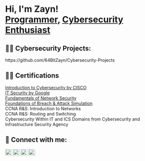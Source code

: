 <h1>Hi, I'm Zayn! <br/><a href="https://github.com/64BitZayn">Programmer</a>, <a href="https://www.linkedin.com/in/zaynharb/">Cybersecurity Enthusiast</a></h1>

<h2>👨‍💻 Cybersecurity Projects:</h2>
https://github.com/64BitZayn/Cybersecurity-Projects


<h2>👨‍💻 Certifications</h2>
<a href="https://www.credly.com/badges/2807155f-a404-4c56-b1de-01241dfa4680/linked_in_profile">Introduction to Cybersecurity by CISCO </a>
</br><a href="https://www.coursera.org/account/accomplishments/certificate/WACZZT6CAGUZ">IT Security by Google </a>
</br><a href="https://www.udemy.com/certificate/UC-53dda8fe-cd0a-4f09-b553-d562c5d2264a/">Fundamentals of Network Security</a>
</br><a href="https://www.credly.com/badges/f8a380f8-bc16-4015-8303-fd9966b3926f">Foundations of Breach & Attack Simulation</a>
</br>CCNA R&S: Introduction to Networks
</br>CCNA R&S: Routing and Switching
</br>Cybersecurity Within IT and ICS Domains from Cybersecurity and Infrastructure Security Agency




<h2> 🤳 Connect with me:</h2>

[<img align="left" alt="JoshMadakor | YouTube" width="22px" src="https://cdn.jsdelivr.net/npm/simple-icons@v3/icons/youtube.svg" />][youtube]
[<img align="left" alt="JoshMadakor | Twitter" width="22px" src="https://cdn.jsdelivr.net/npm/simple-icons@v3/icons/twitter.svg" />][twitter]
[<img align="left" alt="JoshMadakor | LinkedIn" width="22px" src="https://cdn.jsdelivr.net/npm/simple-icons@v3/icons/linkedin.svg" />][linkedin]
[<img align="left" alt="JoshMadakor | Instagram" width="22px" src="https://cdn.jsdelivr.net/npm/simple-icons@v3/icons/instagram.svg" />][instagram]


[twitter]: https://twitter.com/deaconstwar
[youtube]: https://www.youtube.com/channel/UCZjO479uRIgN-IkRHTF6q-w
[instagram]: https://www.instagram.com/zayn.harb
[linkedin]: https://www.linkedin.com/in/zaynharb/

<!--
